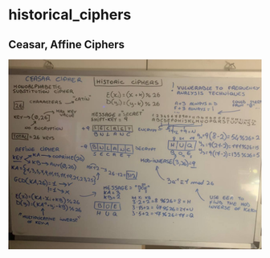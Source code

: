 # historical_ciphers

## Ceasar, Affine Ciphers
![My Image](https://github.com/MrkFrcsl98/historical_ciphers/blob/main/23r432r32r243243242.jpg?raw=true)
